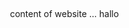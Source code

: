 


<!DOCTYPE html>



<html lang="en">



<html>

<head>



 <title>website title</title>

</head>

<body background="pepe-the-frog-1272162_960_720.jpg">

 content of website ... hallo

</body>



</html>
